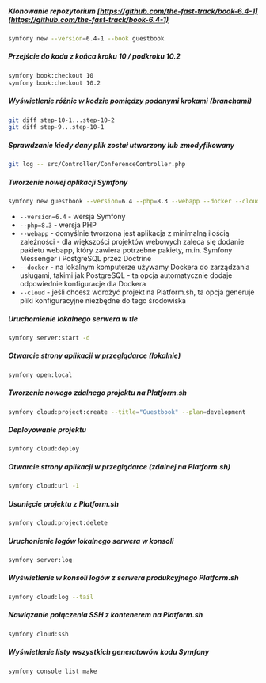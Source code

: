 ##### Klonowanie repozytorium [https://github.com/the-fast-track/book-6.4-1](https://github.com/the-fast-track/book-6.4-1)
```bash
symfony new --version=6.4-1 --book guestbook
```

##### Przejście do kodu z końca kroku 10 / podkroku 10.2
```bash
symfony book:checkout 10
symfony book:checkout 10.2
```

##### Wyświetlenie różnic w kodzie pomiędzy podanymi krokami (branchami)
```bash
git diff step-10-1...step-10-2
git diff step-9...step-10-1
```

##### Sprawdzanie kiedy dany plik został utworzony lub zmodyfikowany
```bash
git log -- src/Controller/ConferenceController.php
```

##### Tworzenie nowej aplikacji Symfony
```bash
symfony new guestbook --version=6.4 --php=8.3 --webapp --docker --cloud
```
- `--version=6.4` - wersja Symfony
- `--php=8.3` - wersja PHP
- `--webapp` - domyślnie tworzona jest aplikacja z minimalną ilością zależności - dla większości projektów webowych zaleca się dodanie pakietu webapp, który zawiera potrzebne pakiety, m.in. Symfony Messenger i PostgreSQL przez Doctrine
- `--docker` - na lokalnym komputerze używamy Dockera do zarządzania usługami, takimi jak PostgreSQL - ta opcja automatycznie dodaje odpowiednie konfiguracje dla Dockera
- `--cloud` - jeśli chcesz wdrożyć projekt na Platform.sh, ta opcja generuje pliki konfiguracyjne niezbędne do tego środowiska

##### Uruchomienie lokalnego serwera w tle
```bash
symfony server:start -d
```

##### Otwarcie strony aplikacji w przeglądarce (lokalnie)
```bash
symfony open:local
```

##### Tworzenie nowego zdalnego projektu na Platform.sh
```bash
symfony cloud:project:create --title="Guestbook" --plan=development
```

##### Deployowanie projektu
```bash
symfony cloud:deploy
```

##### Otwarcie strony aplikacji w przeglądarce (zdalnej na Platform.sh)
```bash
symfony cloud:url -1
```

##### Usunięcie projektu z Platform.sh
```bash
symfony cloud:project:delete
```

##### Uruchonienie logów lokalnego serwera w konsoli
```bash
symfony server:log
```

##### Wyświetlenie w konsoli logów z serwera produkcyjnego Platform.sh
```bash
symfony cloud:log --tail
```

##### Nawiązanie połączenia SSH z kontenerem na Platform.sh
```bash
symfony cloud:ssh
```

##### Wyświetlenie listy wszystkich generatowów kodu Symfony
```bash
symfony console list make
```

